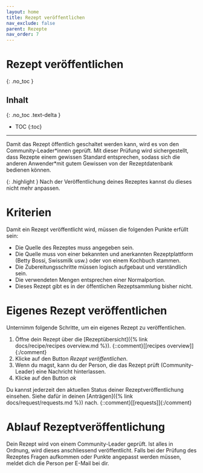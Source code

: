 ```yaml
---
layout: home
title: Rezept veröffentlichen
nav_exclude: false
parent: Rezepte
nav_order: 7
---
```

# Rezept veröffentlichen
{: .no_toc }
## Inhalt
{: .no_toc .text-delta }

- TOC
{:toc}

---

Damit das Rezept öffentlich geschaltet werden kann, wird es von den Community-Leader\*innen geprüft. Mit dieser Prüfung wird sichergestellt, dass Rezepte einem gewissen Standard entsprechen, sodass sich die anderen Anwender\*mit gutem Gewissen von der Rezeptdatenbank bedienen können.


{: .highlight }
Nach der Veröffentlichung deines Rezeptes kannst du dieses nicht mehr anpassen. 


# Kriterien

Damit ein Rezept veröffentlicht wird, müssen die folgenden Punkte erfüllt sein:

- Die Quelle des Rezeptes muss angegeben sein.
- Die Quelle muss von einer bekannten und anerkannten Rezeptplattform (Betty Bossi, Swissmilk usw.) oder von einem Kochbuch stammen.
- Die Zubereitungsschritte müssen logisch aufgebaut und verständlich sein.
- Die verwendeten Mengen entsprechen einer Normalportion.
- Dieses Rezept gibt es in der öffentlichen Rezeptsammlung bisher nicht.

# Eigenes Rezept veröffentlichen

Unternimm folgende Schritte, um ein eigenes Rezept zu veröffentlichen.

1. Öffne dein Rezept über die [Rezeptübersicht]({% link docs/recipe/recipes overview.md %}). {::comment}[[recipes overview]]{:/comment}
2. Klicke auf den Button *Rezept veröffentlichen*. 
3. Wenn du magst, kann du der Person, die das Rezept prüft (Community-Leader) eine Nachricht hinterlassen.
4. Klicke auf den Button *ok*

Du kannst jederzeit den aktuellen Status deiner Rezeptveröffentlichung einsehen. Siehe dafür in deinen [Anträgen]({% link docs/request/requests.md %}) nach. {::comment}[[requests]]{:/comment}

# Ablauf Rezeptveröffentlichung

Dein Rezept wird von einem Community-Leader geprüft. Ist alles in Ordnung, wird dieses anschliessend veröffentlicht. Falls bei der Prüfung des Rezeptes Fragen aufkommen oder Punkte angepasst werden müssen, meldet dich die Person per E-Mail bei dir.



